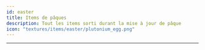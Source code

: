 ```yaml
---
id: easter
title: Items de pâques
description: Tout les items sorti durant la mise à jour de pâque
icon: "textures/items/easter/plutonium_egg.png"
---
```

___